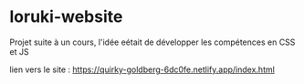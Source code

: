 # loruki-website

Projet suite à un cours, l'idée eétait de développer les compétences en CSS et JS

lien vers le site : https://quirky-goldberg-6dc0fe.netlify.app/index.html
